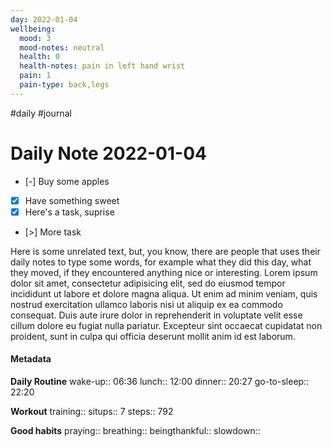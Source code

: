 ```yaml
---
day: 2022-01-04
wellbeing:
  mood: 3
  mood-notes: neutral
  health: 0
  health-notes: pain in left hand wrist
  pain: 1
  pain-type: back,legs
---
```

#daily #journal
# Daily Note 2022-01-04

- [-] Buy some apples
- [x] Have something sweet
- [x] Here's a task, suprise
- [>] More task

Here is some unrelated text, but, you know, there are people that uses their daily notes to type some words, for example what they did this day, what they moved, if they encountered anything nice or interesting. Lorem ipsum dolor sit amet, consectetur adipisicing elit, sed do eiusmod tempor incididunt ut labore et dolore magna aliqua. Ut enim ad minim veniam, quis nostrud exercitation ullamco laboris nisi ut aliquip ex ea commodo consequat. Duis aute irure dolor in reprehenderit in voluptate velit esse cillum dolore eu fugiat nulla pariatur. Excepteur sint occaecat cupidatat non proident, sunt in culpa qui officia deserunt mollit anim id est laborum.

#### Metadata

**Daily Routine**
wake-up:: 06:36
lunch:: 12:00
dinner:: 20:27
go-to-sleep:: 22:20

**Workout**
training:: 
situps:: 7
steps:: 792

**Good habits**
praying:: 
breathing:: 
beingthankful:: 
slowdown:: 
